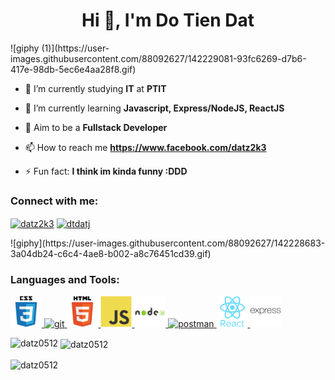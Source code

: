 <h1 align="center">Hi 👋, I'm Do Tien Dat</h1>
![giphy (1)](https://user-images.githubusercontent.com/88092627/142229081-93fc6269-d7b6-417e-98db-5ec6e4aa28f8.gif)

- 🔭 I’m currently studying **IT** at **PTIT**

- 🌱 I’m currently learning **Javascript, Express/NodeJS, ReactJS**

- 🚀 Aim to be a **Fullstack Developer**

- 📫 How to reach me **https://www.facebook.com/datz2k3**

- ⚡ Fun fact: **I think im kinda funny :DDD**

<h3 align="left">Connect with me:</h3>
<p align="left">
<a href="https://fb.com/datz2k3" target="blank"><img align="center" src="https://raw.githubusercontent.com/rahuldkjain/github-profile-readme-generator/master/src/images/icons/Social/facebook.svg" alt="datz2k3" height="40" width="50" /></a>
<a href="https://instagram.com/dtdatj" target="blank"><img align="center" src="https://raw.githubusercontent.com/rahuldkjain/github-profile-readme-generator/master/src/images/icons/Social/instagram.svg" alt="dtdatj" height="40" width="50" /></a>
</p>
![giphy](https://user-images.githubusercontent.com/88092627/142228683-3a04db24-c6c4-4ae8-b002-a8c76451cd39.gif)
<h3 align="left">Languages and Tools:</h3>
<p align="left"> <a href="https://www.w3schools.com/css/" target="_blank" rel="noreferrer"> <img src="https://raw.githubusercontent.com/devicons/devicon/master/icons/css3/css3-original-wordmark.svg" alt="css3" width="50" height="50"/> </a>  <a href="https://git-scm.com/" target="_blank" rel="noreferrer"> <img src="https://www.vectorlogo.zone/logos/git-scm/git-scm-icon.svg" alt="git" width="50" height="50"/> </a> <a href="https://www.w3.org/html/" target="_blank" rel="noreferrer"> <img src="https://raw.githubusercontent.com/devicons/devicon/master/icons/html5/html5-original-wordmark.svg" alt="html5" width="50" height="50"/> </a> <a href="https://developer.mozilla.org/en-US/docs/Web/JavaScript" target="_blank" rel="noreferrer"> <img src="https://raw.githubusercontent.com/devicons/devicon/master/icons/javascript/javascript-original.svg" alt="javascript" width="50" height="50"/> </a> <a href="https://nodejs.org" target="_blank" rel="noreferrer"> <img src="https://raw.githubusercontent.com/devicons/devicon/master/icons/nodejs/nodejs-original-wordmark.svg" alt="nodejs" width="50" height="50"/> </a> <a href="https://postman.com" target="_blank" rel="noreferrer"> <img src="https://www.vectorlogo.zone/logos/getpostman/getpostman-icon.svg" alt="postman" width="50" height="50"/> </a> <a href="https://reactjs.org/" target="_blank" rel="noreferrer"> <img src="https://raw.githubusercontent.com/devicons/devicon/master/icons/react/react-original-wordmark.svg" alt="react" width="50" height="50"/> </a><a href="https://expressjs.com" target="_blank" rel="noreferrer"> <img src="https://raw.githubusercontent.com/devicons/devicon/master/icons/express/express-original-wordmark.svg" alt="express" width="50" height="50"/> </a> </p>

<p><img align="left" src="https://github-readme-stats.vercel.app/api/top-langs?username=datz0512&show_icons=true&locale=en&layout=compact&theme=radical" alt="datz0512" /></p>

<p>&nbsp;<img align="center" src="https://github-readme-stats.vercel.app/api?username=datz0512&show_icons=true&locale=en&theme=radical" alt="datz0512" /></p>

<p><img align="center" src="https://github-readme-streak-stats.herokuapp.com/?user=datz0512&theme=radical" alt="datz0512" /></p>


